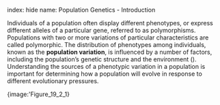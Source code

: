 index: hide
name: Population Genetics - Introduction

Individuals of a population often display different phenotypes, or express different alleles of a particular gene, referred to as polymorphisms. Populations with two or more variations of particular characteristics are called polymorphic. The distribution of phenotypes among individuals, known as the  **population variation**, is influenced by a number of factors, including the population’s genetic structure and the environment (). Understanding the sources of a phenotypic variation in a population is important for determining how a population will evolve in response to different evolutionary pressures.


{image:'Figure_19_2_1}
        
